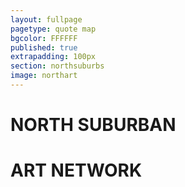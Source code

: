 ```yaml
---
layout: fullpage
pagetype: quote map
bgcolor: FFFFFF
published: true
extrapadding: 100px
section: northsuburbs
image: northart
---
```


<div id="northart" class="mapstage"></div>

# NORTH SUBURBAN
# ART NETWORK
